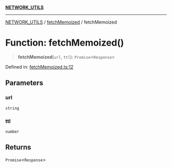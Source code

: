 [**NETWORK_UTILS**](../../README.md)

***

[NETWORK_UTILS](../../README.md) / [fetchMemoized](../README.md) / fetchMemoized

# Function: fetchMemoized()

> **fetchMemoized**(`url`, `ttl`): `Promise`\<`Response`\>

Defined in: [fetchMemoized.ts:12](https://github.com/dailker/everyutil/blob/9ec04d41a381dab61073bf86e9abc70eaf55066d/src/network/fetchMemoized.ts#L12)

## Parameters

### url

`string`

### ttl

`number`

## Returns

`Promise`\<`Response`\>
